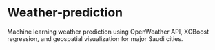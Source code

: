 # Weather-prediction
Machine learning weather prediction using OpenWeather API, XGBoost regression, and geospatial visualization for major Saudi cities.
